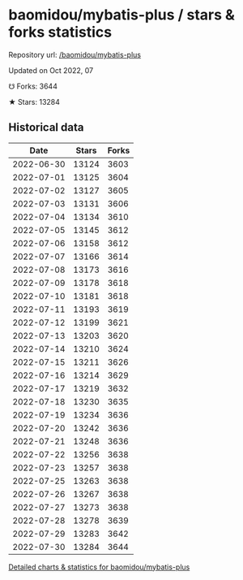 # baomidou/mybatis-plus / stars & forks statistics

Repository url: [/baomidou/mybatis-plus](https://github.com/baomidou/mybatis-plus)

Updated on Oct 2022, 07

☋ Forks: 3644

★ Stars: 13284

## Historical data
| Date | Stars | Forks |
|------|-------|-------|
| 2022-06-30 | 13124 | 3603 | 
| 2022-07-01 | 13125 | 3604 | 
| 2022-07-02 | 13127 | 3605 | 
| 2022-07-03 | 13131 | 3606 | 
| 2022-07-04 | 13134 | 3610 | 
| 2022-07-05 | 13145 | 3612 | 
| 2022-07-06 | 13158 | 3612 | 
| 2022-07-07 | 13166 | 3614 | 
| 2022-07-08 | 13173 | 3616 | 
| 2022-07-09 | 13178 | 3618 | 
| 2022-07-10 | 13181 | 3618 | 
| 2022-07-11 | 13193 | 3619 | 
| 2022-07-12 | 13199 | 3621 | 
| 2022-07-13 | 13203 | 3620 | 
| 2022-07-14 | 13210 | 3624 | 
| 2022-07-15 | 13211 | 3626 | 
| 2022-07-16 | 13214 | 3629 | 
| 2022-07-17 | 13219 | 3632 | 
| 2022-07-18 | 13230 | 3635 | 
| 2022-07-19 | 13234 | 3636 | 
| 2022-07-20 | 13242 | 3636 | 
| 2022-07-21 | 13248 | 3636 | 
| 2022-07-22 | 13256 | 3638 | 
| 2022-07-23 | 13257 | 3638 | 
| 2022-07-25 | 13263 | 3638 | 
| 2022-07-26 | 13267 | 3638 | 
| 2022-07-27 | 13273 | 3638 | 
| 2022-07-28 | 13278 | 3639 | 
| 2022-07-29 | 13283 | 3642 | 
| 2022-07-30 | 13284 | 3644 | 


[Detailed charts & statistics for baomidou/mybatis-plus](https://reviewgithub.com/rep/baomidou/mybatis-plus)
